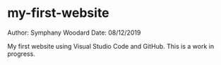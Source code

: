 # my-first-website

Author: Symphany Woodard
Date:   08/12/2019

My first website using Visual Studio Code and GitHub. This is a work in progress.
